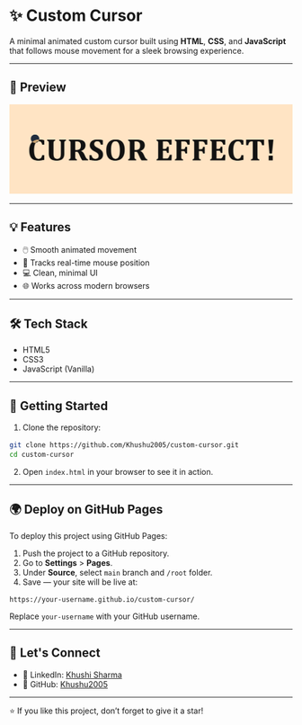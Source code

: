 # ✨ Custom Cursor

A minimal animated custom cursor built using **HTML**, **CSS**, and **JavaScript** that follows mouse movement for a sleek browsing experience.

---

## 📸 Preview

![Custom Cursor Preview](custom.png) <!-- Replace with actual image name/path -->

---

## 💡 Features

* 🖱️ Smooth animated movement
* 🎯 Tracks real-time mouse position
* 💻 Clean, minimal UI
* 🌐 Works across modern browsers

---

## 🛠 Tech Stack

* HTML5
* CSS3
* JavaScript (Vanilla)

---

## 🚀 Getting Started

1. Clone the repository:

```bash
git clone https://github.com/Khushu2005/custom-cursor.git
cd custom-cursor
```

2. Open `index.html` in your browser to see it in action.

---

## 🌍 Deploy on GitHub Pages

To deploy this project using GitHub Pages:

1. Push the project to a GitHub repository.
2. Go to **Settings** > **Pages**.
3. Under **Source**, select `main` branch and `/root` folder.
4. Save — your site will be live at:

```
https://your-username.github.io/custom-cursor/
```

Replace `your-username` with your GitHub username.

---

## 🔗 Let's Connect

* 💼 LinkedIn: [Khushi Sharma](https://www.linkedin.com/in/khushi-techie)
* 🌟 GitHub: [Khushu2005](https://github.com/Khushu2005)

---

⭐ If you like this project, don’t forget to give it a star!
